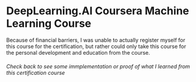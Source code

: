 # DeepLearning.AI Coursera Machine Learning Course
Because of financial barriers, I was unable to actually register myself for this course for the certification, but 
rather could only take this course for the personal development and education from the course.

###### Check back to see some immplementation or proof of what I learned from this certification course